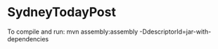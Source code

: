 SydneyTodayPost
===============
To compile and run:
mvn assembly:assembly -DdescriptorId=jar-with-dependencies